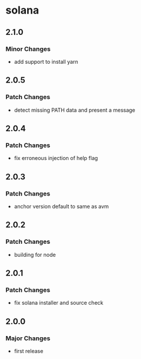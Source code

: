 # solana

## 2.1.0

### Minor Changes

- add support to install yarn

## 2.0.5

### Patch Changes

- detect missing PATH data and present a message

## 2.0.4

### Patch Changes

- fix erroneous injection of help flag

## 2.0.3

### Patch Changes

- anchor version default to same as avm

## 2.0.2

### Patch Changes

- building for node

## 2.0.1

### Patch Changes

- fix solana installer and source check

## 2.0.0

### Major Changes

- first release
